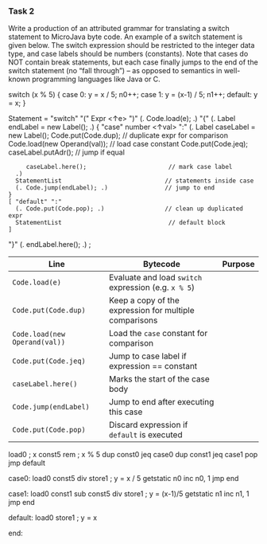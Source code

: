 ### Task 2
Write a production of an attributed grammar for translating a switch statement to MicroJava byte code.
An example of a switch statement is given below. The switch expression should be restricted to the
integer data type, and case labels should be numbers (constants). Note that cases do NOT contain
break statements, but each case finally jumps to the end of the switch statement (no “fall through”) –
as opposed to semantics in well-known programming languages like Java or C.

switch (x % 5) {
 case 0: y = x / 5; n0++;
 case 1: y = (x-1) / 5; n1++;
 default: y = x;
}

Statement
= "switch" "(" Expr <↑e> ")" (. Code.load(e); .)
  "{" (. Label endLabel = new Label(); .)
    { "case" number <↑val> ":" 
      (. Label caseLabel = new Label();
         Code.put(Code.dup);                     // duplicate expr for comparison
         Code.load(new Operand(val));           // load case constant
         Code.put(Code.jeq); caseLabel.putAdr(); // jump if equal

         caseLabel.here();                       // mark case label
      .)
      StatementList                             // statements inside case
      (. Code.jump(endLabel); .)                // jump to end
    }
    [ "default" ":" 
      (. Code.put(Code.pop); .)                 // clean up duplicated expr
      StatementList                              // default block
    ]
  "}" (. endLabel.here(); .)
;


| Line                          | Bytecode                                               | Purpose |
| ----------------------------- | ------------------------------------------------------ | ------- |
| `Code.load(e)`                | Evaluate and load `switch` expression (e.g. `x % 5`)   |         |
| `Code.put(Code.dup)`          | Keep a copy of the expression for multiple comparisons |         |
| `Code.load(new Operand(val))` | Load the `case` constant for comparison                |         |
| `Code.put(Code.jeq)`          | Jump to case label if expression == constant           |         |
| `caseLabel.here()`            | Marks the start of the case body                       |         |
| `Code.jump(endLabel)`         | Jump to end after executing this case                  |         |
| `Code.put(Code.pop)`          | Discard expression if `default` is executed            |         |


load0              ; x
const5
rem               ; x % 5
dup
const0
jeq case0
dup
const1
jeq case1
pop
jmp default

case0:
load0
const5
div
store1            ; y = x / 5
getstatic n0
inc n0, 1
jmp end

case1:
load0
const1
sub
const5
div
store1            ; y = (x-1)/5
getstatic n1
inc n1, 1
jmp end

default:
load0
store1            ; y = x

end:

